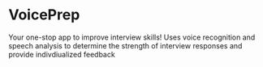 # VoicePrep

Your one-stop app to improve interview skills!
Uses voice recognition and speech analysis to determine the strength of interview responses and provide indivdiualized feedback
